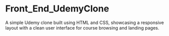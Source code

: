# Front_End_UdemyClone
A simple Udemy clone built using HTML and CSS, showcasing a responsive layout with a clean user interface for course browsing and landing pages.
